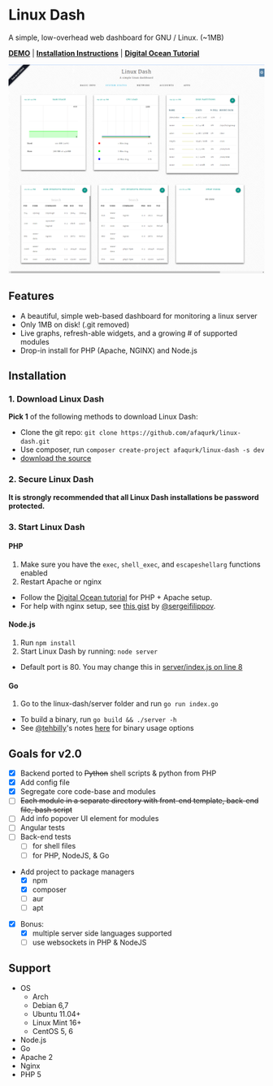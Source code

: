 # Linux Dash

A simple, low-overhead web dashboard for GNU / Linux. (~1MB)

[**DEMO**](http://linuxdash.afaqtariq.com) | [**Installation Instructions**](#installation) | [**Digital Ocean Tutorial**](https://www.digitalocean.com/community/tutorials/how-to-install-linux-dash-on-ubuntu-14-04)

![Linux Dash screenshot](https://raw.githubusercontent.com/afaqurk/screenshots/master/linux-dash/system-status-full.png)

## Features
* A beautiful, simple web-based dashboard for monitoring a linux server
* Only 1MB on disk! (.git removed)
* Live graphs, refresh-able widgets, and a growing # of supported modules
* Drop-in install for PHP (Apache, NGINX) and Node.js 

## Installation

### 1. Download Linux Dash

**Pick 1** of the following methods to download Linux Dash:
- Clone the git repo: `git clone https://github.com/afaqurk/linux-dash.git`
- Use composer, run `composer create-project afaqurk/linux-dash -s dev`
- [download the source](https://github.com/afaqurk/linux-dash/archive/master.zip)
 
### 2. Secure Linux Dash
**It is strongly recommended that all Linux Dash installations be password protected.**

### 3. Start Linux Dash

#### PHP
1. Make sure you have the `exec`, `shell_exec`, and `escapeshellarg` functions enabled
2. Restart Apache or nginx 
  - Follow the [Digital Ocean tutorial](https://www.digitalocean.com/community/tutorials/how-to-install-linux-dash-on-ubuntu-14-04) for PHP + Apache setup.
  - For help with nginx setup, see [this gist](https://gist.github.com/sergeifilippov/8909839) by [@sergeifilippov](https://github.com/sergeifilippov).

#### Node.js
1. Run `npm install`
2. Start Linux Dash by running: `node server`
  - Default port is 80. You may change this in [server/index.js on line 8](https://github.com/afaqurk/linux-dash/blob/master/server/index.js#L8)

#### Go
1. Go to the linux-dash/server folder and run `go run index.go`
  - To build a binary, run `go build && ./server -h`
  - See [@tehbilly](https://github.com/sergeifilippov)'s notes [here](https://github.com/afaqurk/linux-dash/pull/281) for binary usage options

## Goals for v2.0
- [x] Backend ported to ~~Python~~ shell scripts & python from PHP
- [x] Add config file
- [x] Segregate core code-base and modules
- [ ] ~~Each module in a separate directory with front-end template, back-end file, bash script~~
- [ ] Add info popover UI element for modules
- [ ] Angular tests
- [ ] Back-end tests
  - [ ] for shell files
  - [ ] for PHP, NodeJS, & Go
- Add project to package managers
  - [x] npm
  - [x] composer
  - [ ] aur
  - [ ] apt
- [x] Bonus: 
  - [x] multiple server side languages supported
  - [ ] use websockets in PHP & NodeJS

## Support
* OS
  * Arch
  * Debian 6,7
  * Ubuntu 11.04+
  * Linux Mint 16+
  * CentOS 5, 6
* Node.js
* Go
* Apache 2
* Nginx
* PHP 5
